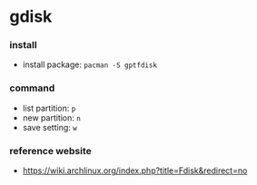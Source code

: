# gdisk


### install
* install package: `pacman -S gptfdisk`


### command
* list partition: `p`
* new partition: `n`
* save setting: `w`


### reference website
* <https://wiki.archlinux.org/index.php?title=Fdisk&redirect=no>
